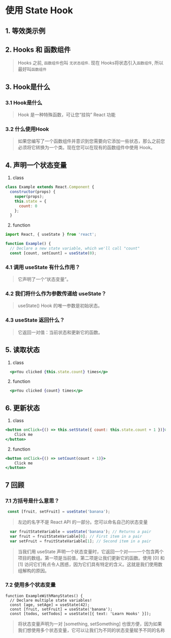 #  使用 State Hook

## 1. 等效类示例
## 2. Hooks 和 函数组件
> Hooks 之前, ``函数组件``也叫 ``无状态组件``. 现在 Hooks将状态引入``函数组件``, 所以最好叫``函数组件``
## 3. Hook是什么
### 3.1 Hook是什么
> Hook 是一种特殊函数，可让您“挂钩” React 功能
### 3.2 什么使用Hook
> 如果您编写了一个函数组件并意识到您需要向它添加一些状态，那么之前您必须将它转换为一个类。现在您可以在现有的函数组件中使用 Hook。
## 4. 声明一个状态变量
1. class
```jsx
class Example extends React.Component {
  constructor(props) {
    super(props);
    this.state = {
      count: 0
    };
  }
```
2. function
```jsx
import React, { useState } from 'react';

function Example() {
  // Declare a new state variable, which we'll call "count"
  const [count, setCount] = useState(0);
```
### 4.1 调用 useState 有什么作用？
>它声明了一个“状态变量”。
### 4.2 我们将什么作为参数传递给 useState？
>useState() Hook 的唯一参数是初始状态。
### 4.3 useState 返回什么？
>它返回一对值：当前状态和更新它的函数。
## 5. 读取状态
1. class
```jsx
  <p>You clicked {this.state.count} times</p>
```
2. function
```jsx
  <p>You clicked {count} times</p>
```
## 6. 更新状态
1. class
```jsx
<button onClick={() => this.setState({ count: this.state.count + 1 })}>
    Click me
</button>
```
2. function
```jsx
<button onClick={() => setCount(count + 1)}>
    Click me
</button>
```
## 7 回顾
### 7.1 方括号是什么意思？
```jsx
 const [fruit, setFruit] = useState('banana');
```
>左边的名字不是 React API 的一部分。您可以命名自己的状态变量
```jsx
  var fruitStateVariable = useState('banana'); // Returns a pair
  var fruit = fruitStateVariable[0]; // First item in a pair
  var setFruit = fruitStateVariable[1]; // Second item in a pair
```
>当我们用 useState 声明一个状态变量时，它返回一个对——一个包含两个项目的数组。第一项是当前值，第二项是让我们更新它的函数。使用 [0] 和 [1] 访问它们有点令人困惑，因为它们具有特定的含义。这就是我们使用数组解构的原因。
### 7.2 使用多个状态变量
```
function ExampleWithManyStates() {
  // Declare multiple state variables!
  const [age, setAge] = useState(42);
  const [fruit, setFruit] = useState('banana');
  const [todos, setTodos] = useState([{ text: 'Learn Hooks' }]);
```
>将状态变量声明为一对 [something, setSomething] 也很方便，因为如果我们想使用多个状态变量，它可以让我们为不同的状态变量赋予不同的名称
